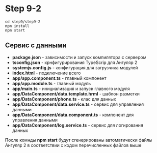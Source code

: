 # Step 9-2

```
cd step9/step9-2
npm install
npm start
```

## Сервис с данными

* **package.json** - зависимости и запуск компилятора с сервером
* **tsconfig.json** - крнфигурирования TypeScrip для Ангуляр 2
* **systemjs.config.js** - конфигурация для загрузчика модулей
* **index.html** - подключение всего
* **app/app.component.ts** - главный компонент
* **app/app.module.ts** - главный модуль
* **app/main.ts** - инициализация и запуск главного модуля
* **app/DataComponent/data.template.hrml** - шаблон разметки
* **app/DataComponent/phone.ts** - клас для данных
* **app/DataComponent/data.service.ts** - сервис для управления данными
* **app/DataComponent/data.component.ts** - компонент для управления данными
* **app/DataComponent/log.service.ts** - сервис для логирования данных


После комнды **npm start** будут сгенерированы автоматически файлы Ангуляр 2 в соответствии с кодом перечисленных файлов выше
